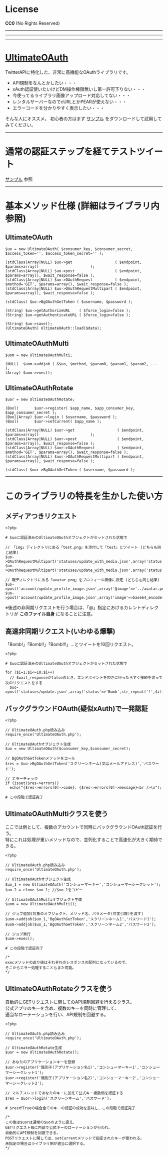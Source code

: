 # License
__CC0__ (No Rights Reserved)

***
***
***

# [UltimateOAuth]

TwitterAPIに特化した、非常に高機能なOAuthライブラリです。

+ API規制をなんとかしたい・・・
+ xAuth認証使いたいけどDM操作権限無いし第一許可下りない・・・
+ 今使ってるライブラリ画像アップロード対応してない・・・
+ レンタルサーバーなのでcURLとかPEARが使えない・・・
+ エラーコードを分かりやすく表示したい・・・

そんな人にオススメ。
初心者の方はまず [サンプル] をダウンロードして試用してみてください。

***

# 通常の認証ステップを経てテストツイート

[サンプル] 参照

***

# 基本メソッド仕様 (詳細はライブラリ内参照)

## UltimateOAuth

    $uo = new UltimateOAuth( $consumer_key, $consumer_secret, $access_token='', $access_token_secret='' );
    
    (stdClass|Array|NULL) $uo->get                   ( $endpoint,                $params=array()                       );
    (stdClass|Array|NULL) $uo->post                  ( $endpoint,                $params=array(), $wait_response=false );
    (stdClass|Array|NULL) $uo->OAuthRequest          ( $endpoint, $method='GET', $params=array(), $wait_response=false );
    (stdClass|Array|NULL) $uo->OAuthRequestMultipart ( $endpoint,                $params=array(), $wait_response=false );
    
    (stdClass) $uo->BgOAuthGetToken ( $username, $password );
    
    (String) $uo->getAuthorizeURL    ( $force_login=false );
    (String) $uo->getAuthenticateURL ( $force_login=false );
    
    (String) $uo->save();
    (UltimateOAuth) UltimateOAuth::load($data);

## UltimateOAuthMulti

    $uom = new UltimateOAuthMulti;
    
    (NULL)  $uom->addjob ( &$uo, $method, $param0, $param1, $param2, ... );
    (Array) $uom->exec();

## UltimateOAuthRotate

    $uor = new UltimateOAuthRotate;
    
    (Bool)       $uor->register( $app_name, $app_consumer_key, $app_consumer_secret );
    (Bool|Array) $uor->login ( $username, $password );
    (Bool)       $uor->setCurrent( $app_name );
    
    (stdClass|Array|NULL) $uor->get                   ( $endpoint,                $params=array()                       );
    (stdClass|Array|NULL) $uor->post                  ( $endpoint,                $params=array(), $wait_response=false );
    (stdClass|Array|NULL) $uor->OAuthRequest          ( $endpoint, $method='GET', $params=array(), $wait_response=false );
    (stdClass|Array|NULL) $uor->OAuthRequestMultipart ( $endpoint,                $params=array(), $wait_response=false );
    
    (stdClass) $uor->BgOAuthGetToken ( $username, $password );


***

# このライブラリの特長を生かした使い方

## メディアつきリクエスト

    <?php
    
    # $uoに認証済みのUltimateOAuthオブジェクトがセットされた状態で
    
    // 「img」ディレクトリにある「test.png」を添付して「test」とツイート (どちらも同じ結果)
    $uo->OAuthRequestMultipart('statuses/update_with_media.json',array('status'=>'test','@media[]'=>'img/test.png'));
    $uo->OAuthRequestMultipart('statuses/update_with_media.json',array('status'=>'test','media[]'=>file_get_contents('img/test.png')));
    
    // 親ディレクトリにある「avatar.png」をプロフィール画像に設定 (どちらも同じ結果)
    $uo->post('account/update_profile_image.json',array('@image'=>'../avatar.png'));
    $uo->post('account/update_profile_image.json',array('image'=>base64_encode(file_get_contents('../avatar.png'))));

※後述の非同期リクエストを行う場合は、「@」指定におけるカレントディレクトリが __このファイル自身__ になることに注意。

## 高速非同期リクエスト(いわゆる爆撃)
「Bomb!」「Bomb!!」「Bomb!!!」…とツイートを10回リクエスト。

    <?php
    
    # $uoに認証済みのUltimateOAuthオブジェクトがセットされた状態で
    
    for ($i=1;$i<=10;$i++)
      // $wait_responseがfalseのとき、エンドポイントを叩きに行ったらすぐ接続を切って次のリクエストをする
      $uo->post('statuses/update.json',array('status'=>'Bomb',str_repeat('!',$i)),false);

## バックグラウンドOAuth(疑似xAuth)で一発認証

    <?php
    
    // UltimateOAuth.php読み込み
    require_once('UltimateOAuth.php');
    
    // UltimateOAuthオブジェクト生成
    $uo = new UltimateOAuth($consumer_key,$consumer_secret);
    
    // BgOAuthGetTokenメソッドをコール
    $res = $uo->BgOAuthGetToken('スクリーンネーム(又はメールアドレス)','パスワード');
    
    // エラーチェック
    if (isset($res->errors))
      echo("{$res->errors[0]->code}: {$res->errors[0]->message}<br />\n");
    
    # この段階で認証完了

## UltimateOAuthMultiクラスを使う
ここでは例として、複数のアカウントで同時にバックグラウンドOAuth認証を行う。  
特にこれは処理が重いメソッドなので、並列化することで高速化が大きく期待できる。

    <?php
    
    // UltimateOAuth.php読み込み
    require_once('UltimateOAuth.php');
    
    // UltimateOAuthオブジェクト生成
    $uo_1 = new UltimateOAuth('コンシューマーキー','コンシューマーシークレット');
    $uo_2 = clone $uo_1; //$uo_1をコピー
    
    // UltimateOAuthMultiオブジェクト生成
    $uom = new UltimateOAuthMulti();
    
    // ジョブ追加(対象のオブジェクト、メソッド名、パラメータ(可変引数)を渡す)
    $uom->addjob($uo_1,'BgOAuthGetToken','スクリーンネーム1','パスワード1');
    $uom->addjob($uo_1,'BgOAuthGetToken','スクリーンネーム2','パスワード2');
    
    // ジョブ実行
    $uom->exec();
    
    # この段階で認証完了
    
    /*
    execメソッドの返り値はそれぞれのレスポンスの配列になっているので、
    そこからエラー処理することもまた可能。
    */

## UltimateOAuthRotateクラスを使う
自動的にGETリクエストに関してのAPI規制回避を行えるクラス。  
公式アプリのキーを含め、複数のキーを同時に管理して、  
適当なローテーションを行い、API規制を回避する。

    <?php
    
    // UltimateOAuth.php読み込み
    require_once('UltimateOAuth.php');
    
    // UltimateOAuthRotate生成
    $uor = new UltimateOAuthRotate();
    
    // あなたのアプリケーションキーを登録
    $uor->register('識別子(アプリケーション名1)','コンシューマーキー1','コンシューマーシークレット1');
    $uor->register('識別子(アプリケーション名2)','コンシューマーキー2','コンシューマーシークレット2');
    
    // マルチスレッドであなたのキーに加えて公式キー複数個を認証する
    $res = $uor->login('スクリーンネーム','パスワード');
    
    # $resがTrueの場合全てのキーの認証の成功を意味し、この段階で認証完了
    
    /*
    この後は$uorは通常の$uoのように扱え、
    GETリクエスト毎に内部で公式キーのローテーションが行われ、
    自動的にAPI規制を回避できる。
    POSTリクエストに関しては、setCurrentメソッドで指定されたキーが使われる。
    未指定の場合はライブラリ側が適当に選択する。
    */

[UltimateOAuth]: https://github.com/Certainist/UltimateOAuth/blob/master/UltimateOAuth.php
[サンプル]: https://github.com/Certainist/UltimateOAuth/tree/master/sample
